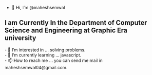 - 👋 Hi, I’m @maheshsemwal
<h2>I am Currently In the Department of Computer Science and Engineering at Graphic Era university</h2>
- 👀 I’m interested in ... solving problems.<br>
- 🌱 I’m currently learning ... javascript.<br>
- 📫 How to reach me ... you can send me mail in maheshsemwal04@gmail.com.<br>

<!---
maheshsemwal/maheshsemwal is a ✨ special ✨ repository because its `README.md` (this file) appears on your GitHub profile.
You can click the Preview link to take a look at your changes.
--->
